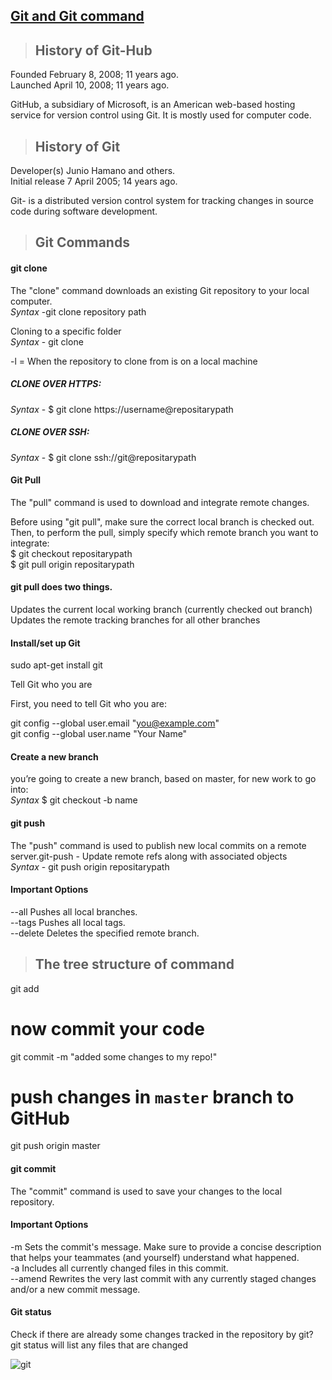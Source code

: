 
## [Git and Git command](https://prayuja-teli.github.io/Blog/git)     

> ## History of Git-Hub

Founded	February 8, 2008; 11 years ago.<br/>
Launched	April 10, 2008; 11 years ago.<br/>

GitHub, a subsidiary of Microsoft, is an American web-based hosting service for version control using Git. It is mostly used for computer code.<br/>


> ## History of Git

Developer(s)	Junio Hamano and others.<br/>
Initial release	7 April 2005; 14 years ago.<br/>

Git- is a distributed version control system for tracking changes in source code during software development.<br/>

> ## Git Commands<br/>

#### git clone<br/>

The "clone" command downloads an existing Git repository to your local computer.<br/>
*Syntax* -git clone repository path<br/>

Cloning to a specific folder<br/>
*Syntax* - git clone <repo> <directory><br/>
  
 -l = When the repository to clone from is on a local machine<br/>

##### CLONE OVER HTTPS:<br/>
*Syntax* - $ git clone https://username@repositarypath<br/>
##### CLONE OVER SSH:<br/>
*Syntax* - $ git clone ssh://git@repositarypath<br/>
 
#### Git Pull<br/>

The "pull" command is used to download and integrate remote changes.<br/>

Before using "git pull", make sure the correct local branch is checked out. Then, to perform the pull, simply specify which remote branch you want to integrate:<br/>
$ git checkout repositarypath<br/>
$ git pull origin repositarypath<br/>

#### git pull does two things.<br/>
Updates the current local working branch (currently checked out branch)<br/>
Updates the remote tracking branches for all other branches<br/>

#### Install/set up Git<br/>

sudo apt-get install git<br/>

Tell Git who you are<br/>

First, you need to tell Git who you are:<br/>

git config --global user.email "you@example.com"<br/>
git config --global user.name "Your Name"<br/>


#### Create a new branch<br/>
you’re going to create a new branch, based on master, for new work to go into:<br/>
*Syntax* $ git checkout -b name<br/>

#### git push<br/>
The "push" command is used to publish new local commits on a remote server.git-push - Update remote refs along with associated objects<br/>
*Syntax* - git push origin repositarypath<br/>

#### Important Options<br/>

--all Pushes all local branches.<br/>
--tags  Pushes all local tags.<br/>
--delete Deletes the specified remote branch.<br/>

> ## The tree structure of command<br/>
git add <filename><br/>
# now commit your code<br/>
git commit -m "added some changes to my repo!"<br/>
# push changes in `master` branch to GitHub<br/>
git push origin master<br/>


#### git commit<br/>
The "commit" command is used to save your changes to the local repository.<br/>

#### Important Options<br/>
-m <message>  Sets the commit's message. Make sure to provide a concise description that helps your teammates (and yourself) understand what happened.<br/>
-a Includes all currently changed files in this commit. <br/>
--amend Rewrites the very last commit with any currently staged changes and/or a new commit message.<br/>
  
  
#### Git status<br/>
Check if there are already some changes tracked in the repository by git? git status will list any files that are changed<br/>

![git](https://user-images.githubusercontent.com/50698539/58624031-e2c58900-82ec-11e9-95cc-cfc84c464476.png)










